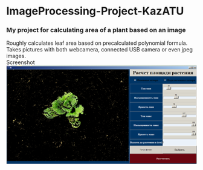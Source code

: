 # ImageProcessing-Project-KazATU
### My project for calculating area of a plant based on an image

Roughly calculates leaf area based on precalculated polynomial formula.
Takes pictures with both webcamera, connected USB camera or even jpeg images.<br/>
Screenshot<br/>
![screenshot](Screenshot_5.png)
